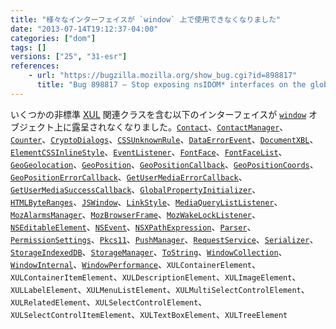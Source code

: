 ```yaml
---
title: "様々なインターフェイスが `window` 上で使用できなくなりました"
date: "2013-07-14T19:12:37-04:00"
categories: ["dom"]
tags: []
versions: ["25", "31-esr"]
references:
    - url: "https://bugzilla.mozilla.org/show_bug.cgi?id=898817"
      title: "Bug 898817 – Stop exposing nsIDOM* interfaces on the global automatically"
---
```

いくつかの非標準 [XUL](https://developer.mozilla.org/docs/XUL) 関連クラスを含む以下のインターフェイスが [`window`](https://developer.mozilla.org/docs/Web/API/window) オブジェクト上に露呈されなくなりました。[`Contact`](https://developer.mozilla.org/docs/Web/API/Contact)、[`ContactManager`](https://developer.mozilla.org/docs/Web/API/ContactManager)、[`Counter`](https://developer.mozilla.org/docs/Web/API/Counter)、[`CryptoDialogs`](https://developer.mozilla.org/docs/Web/API/CryptoDialogs)、[`CSSUnknownRule`](https://developer.mozilla.org/docs/Web/API/CSSUnknownRule)、[`DataErrorEvent`](https://developer.mozilla.org/docs/Web/API/DataErrorEvent)、[`DocumentXBL`](https://developer.mozilla.org/docs/Web/API/DocumentXBL)、[`ElementCSSInlineStyle`](https://developer.mozilla.org/docs/Web/API/ElementCSSInlineStyle)、[`EventListener`](https://developer.mozilla.org/docs/Web/API/EventListener)、[`FontFace`](https://developer.mozilla.org/docs/Web/API/FontFace)、[`FontFaceList`](https://developer.mozilla.org/docs/Web/API/FontFaceList)、[`GeoGeolocation`](https://developer.mozilla.org/docs/Web/API/GeoGeolocation)、[`GeoPosition`](https://developer.mozilla.org/docs/Web/API/GeoPosition)、[`GeoPositionCallback`](https://developer.mozilla.org/docs/Web/API/GeoPositionCallback)、[`GeoPositionCoords`](https://developer.mozilla.org/docs/Web/API/GeoPositionCoords)、[`GeoPositionErrorCallback`](https://developer.mozilla.org/docs/Web/API/GeoPositionErrorCallback)、[`GetUserMediaErrorCallback`](https://developer.mozilla.org/docs/Web/API/GetUserMediaErrorCallback)、[`GetUserMediaSuccessCallback`](https://developer.mozilla.org/docs/Web/API/GetUserMediaSuccessCallback)、[`GlobalPropertyInitializer`](https://developer.mozilla.org/docs/Web/API/GlobalPropertyInitializer)、[`HTMLByteRanges`](https://developer.mozilla.org/docs/Web/API/HTMLByteRanges)、[`JSWindow`](https://developer.mozilla.org/docs/Web/API/JSWindow)、[`LinkStyle`](https://developer.mozilla.org/docs/Web/API/LinkStyle)、[`MediaQueryListListener`](https://developer.mozilla.org/docs/Web/API/MediaQueryListListener)、[`MozAlarmsManager`](https://developer.mozilla.org/docs/Web/API/MozAlarmsManager)、[`MozBrowserFrame`](https://developer.mozilla.org/docs/Web/API/MozBrowserFrame)、[`MozWakeLockListener`](https://developer.mozilla.org/docs/Web/API/MozWakeLockListener)、[`NSEditableElement`](https://developer.mozilla.org/docs/Web/API/NSEditableElement)、[`NSEvent`](https://developer.mozilla.org/docs/Web/API/NSEvent)、[`NSXPathExpression`](https://developer.mozilla.org/docs/Web/API/NSXPathExpression)、[`Parser`](https://developer.mozilla.org/docs/Web/API/Parser)、[`PermissionSettings`](https://developer.mozilla.org/docs/Web/API/PermissionSettings)、[`Pkcs11`](https://developer.mozilla.org/docs/Web/API/Pkcs11)、[`PushManager`](https://developer.mozilla.org/docs/Web/API/PushManager)、[`RequestService`](https://developer.mozilla.org/docs/Web/API/RequestService)、[`Serializer`](https://developer.mozilla.org/docs/Web/API/Serializer)、[`StorageIndexedDB`](https://developer.mozilla.org/docs/Web/API/StorageIndexedDB)、[`StorageManager`](https://developer.mozilla.org/docs/Web/API/StorageManager)、[`ToString`](https://developer.mozilla.org/docs/Web/API/ToString)、[`WindowCollection`](https://developer.mozilla.org/docs/Web/API/WindowCollection)、[`WindowInternal`](https://developer.mozilla.org/docs/Web/API/WindowInternal)、[`WindowPerformance`](https://developer.mozilla.org/docs/Web/API/WindowPerformance)、`XULContainerElement`、`XULContainerItemElement`、`XULDescriptionElement`、`XULImageElement`、`XULLabelElement`、`XULMenuListElement`、`XULMultiSelectControlElement`、`XULRelatedElement`、`XULSelectControlElement`、`XULSelectControlItemElement`、`XULTextBoxElement`、`XULTreeElement`

